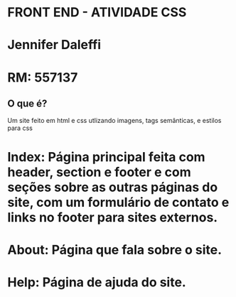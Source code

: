 # FRONT END - ATIVIDADE CSS

# Jennifer Daleffi 
# RM: 557137

## O que é?
Um site feito em html e css utlizando imagens, tags semânticas, e estilos para css

# Index: Página principal feita com header, section e footer e com seções sobre as outras páginas do site, com um formulário de contato e links no footer para sites externos.
# About: Página que fala sobre o site.
# Help: Página de ajuda do site.